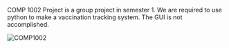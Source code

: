 COMP 1002 Project is a group project in semester 1. We are required to use python to make a vaccination tracking system. The GUI is not accomplished.

![COMP1002](C:\Users\dell\Documents\GitHub\PolyU_STORY\SEM1\COMP1002\COMP1002.PNG)